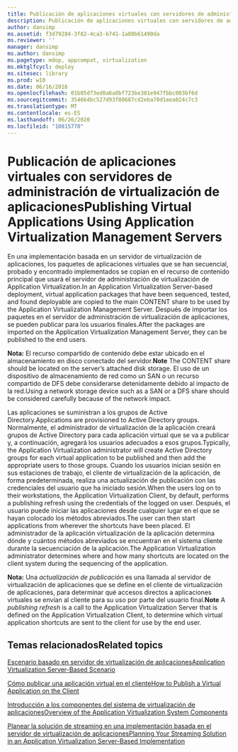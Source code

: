 ```yaml
---
title: Publicación de aplicaciones virtuales con servidores de administración de virtualización de aplicaciones
description: Publicación de aplicaciones virtuales con servidores de administración de virtualización de aplicaciones
author: dansimp
ms.assetid: f3d79284-3f82-4ca3-b741-1a80b61490da
ms.reviewer: ''
manager: dansimp
ms.author: dansimp
ms.pagetype: mdop, appcompat, virtualization
ms.mktglfcycl: deploy
ms.sitesec: library
ms.prod: w10
ms.date: 06/16/2016
ms.openlocfilehash: 01b85d73ed0a6a8bf723be381e947fbbc003bf6d
ms.sourcegitcommit: 354664bc527d93f80687cd2eba70d1eea024c7c3
ms.translationtype: MT
ms.contentlocale: es-ES
ms.lasthandoff: 06/26/2020
ms.locfileid: "10815770"
---
```

# <span data-ttu-id="92149-103">Publicación de aplicaciones virtuales con servidores de administración de virtualización de aplicaciones</span><span class="sxs-lookup"><span data-stu-id="92149-103">Publishing Virtual Applications Using Application Virtualization Management Servers</span></span>


<span data-ttu-id="92149-104">En una implementación basada en un servidor de virtualización de aplicaciones, los paquetes de aplicaciones virtuales que se han secuencial, probado y encontrado implementados se copian en el recurso de contenido principal que usará el servidor de administración de virtualización de Application Virtualization.</span><span class="sxs-lookup"><span data-stu-id="92149-104">In an Application Virtualization Server-based deployment, virtual application packages that have been sequenced, tested, and found deployable are copied to the main CONTENT share to be used by the Application Virtualization Management Server.</span></span> <span data-ttu-id="92149-105">Después de importar los paquetes en el servidor de administración de virtualización de aplicaciones, se pueden publicar para los usuarios finales.</span><span class="sxs-lookup"><span data-stu-id="92149-105">After the packages are imported on the Application Virtualization Management Server, they can be published to the end users.</span></span>

<span data-ttu-id="92149-106">**Nota:**  El recurso compartido de contenido debe estar ubicado en el almacenamiento en disco conectado del servidor.</span><span class="sxs-lookup"><span data-stu-id="92149-106">**Note** The CONTENT share should be located on the server’s attached disk storage.</span></span> <span data-ttu-id="92149-107">El uso de un dispositivo de almacenamiento de red como un SAN o un recurso compartido de DFS debe considerarse detenidamente debido al impacto de la red.</span><span class="sxs-lookup"><span data-stu-id="92149-107">Using a network storage device such as a SAN or a DFS share should be considered carefully because of the network impact.</span></span>

 

<span data-ttu-id="92149-108">Las aplicaciones se suministran a los grupos de Active Directory.</span><span class="sxs-lookup"><span data-stu-id="92149-108">Applications are provisioned to Active Directory groups.</span></span> <span data-ttu-id="92149-109">Normalmente, el administrador de virtualización de la aplicación creará grupos de Active Directory para cada aplicación virtual que se va a publicar y, a continuación, agregará los usuarios adecuados a esos grupos.</span><span class="sxs-lookup"><span data-stu-id="92149-109">Typically, the Application Virtualization administrator will create Active Directory groups for each virtual application to be published and then add the appropriate users to those groups.</span></span> <span data-ttu-id="92149-110">Cuando los usuarios inician sesión en sus estaciones de trabajo, el cliente de virtualización de la aplicación, de forma predeterminada, realiza una actualización de publicación con las credenciales del usuario que ha iniciado sesión.</span><span class="sxs-lookup"><span data-stu-id="92149-110">When the users log on to their workstations, the Application Virtualization Client, by default, performs a publishing refresh using the credentials of the logged on user.</span></span> <span data-ttu-id="92149-111">Después, el usuario puede iniciar las aplicaciones desde cualquier lugar en el que se hayan colocado los métodos abreviados.</span><span class="sxs-lookup"><span data-stu-id="92149-111">The user can then start applications from wherever the shortcuts have been placed.</span></span> <span data-ttu-id="92149-112">El administrador de la aplicación virtualización de la aplicación determina dónde y cuántos métodos abreviados se encuentran en el sistema cliente durante la secuenciación de la aplicación.</span><span class="sxs-lookup"><span data-stu-id="92149-112">The Application Virtualization administrator determines where and how many shortcuts are located on the client system during the sequencing of the application.</span></span>

<span data-ttu-id="92149-113">**Nota:**  Una *actualización de publicación* es una llamada al servidor de virtualización de aplicaciones que se define en el cliente de virtualización de aplicaciones, para determinar qué accesos directos a aplicaciones virtuales se envían al cliente para su uso por parte del usuario final.</span><span class="sxs-lookup"><span data-stu-id="92149-113">**Note** A *publishing refresh* is a call to the Application Virtualization Server that is defined on the Application Virtualization Client, to determine which virtual application shortcuts are sent to the client for use by the end user.</span></span>

 

## <span data-ttu-id="92149-114">Temas relacionados</span><span class="sxs-lookup"><span data-stu-id="92149-114">Related topics</span></span>


[<span data-ttu-id="92149-115">Escenario basado en servidor de virtualización de aplicaciones</span><span class="sxs-lookup"><span data-stu-id="92149-115">Application Virtualization Server-Based Scenario</span></span>](application-virtualization-server-based-scenario.md)

[<span data-ttu-id="92149-116">Cómo publicar una aplicación virtual en el cliente</span><span class="sxs-lookup"><span data-stu-id="92149-116">How to Publish a Virtual Application on the Client</span></span>](how-to-publish-a-virtual-application-on-the-client.md)

[<span data-ttu-id="92149-117">Introducción a los componentes del sistema de virtualización de aplicaciones</span><span class="sxs-lookup"><span data-stu-id="92149-117">Overview of the Application Virtualization System Components</span></span>](overview-of-the-application-virtualization-system-components.md)

[<span data-ttu-id="92149-118">Planear la solución de streaming en una implementación basada en el servidor de virtualización de aplicaciones</span><span class="sxs-lookup"><span data-stu-id="92149-118">Planning Your Streaming Solution in an Application Virtualization Server-Based Implementation</span></span>](planning-your-streaming-solution-in-an-application-virtualization-server-based-implementation.md)

 

 





